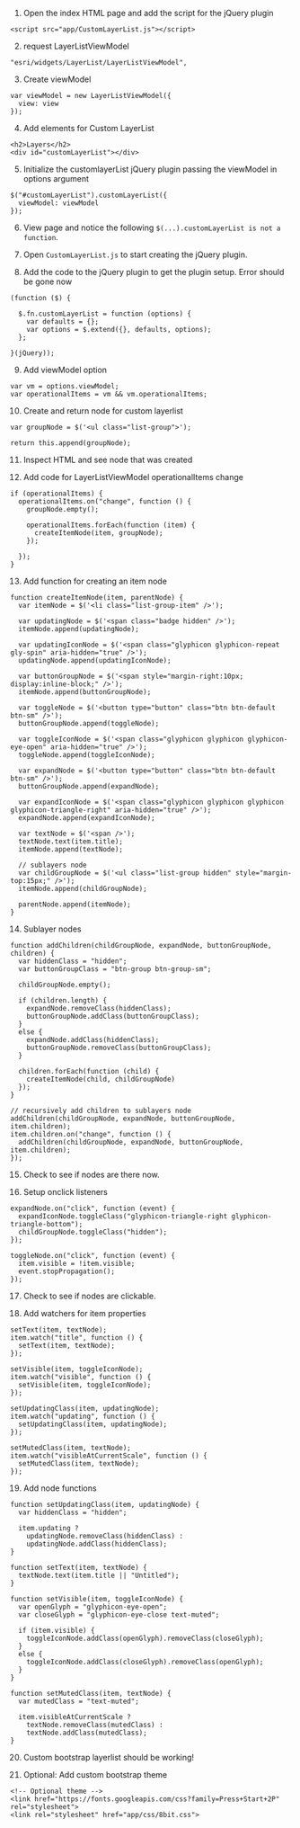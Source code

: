 
1. Open the index HTML page and add the script for the jQuery plugin

```
<script src="app/CustomLayerList.js"></script>
```

2. request LayerListViewModel

```
"esri/widgets/LayerList/LayerListViewModel",
```

3. Create viewModel

```
var viewModel = new LayerListViewModel({
  view: view
});
```

4. Add elements for Custom LayerList

```
<h2>Layers</h2>
<div id="customLayerList"></div>
```

5. Initialize the customlayerList jQuery plugin passing the viewModel in options argument

```
$("#customLayerList").customLayerList({
  viewModel: viewModel
});
```

6. View page and notice the following `$(...).customLayerList is not a function`.

7. Open `CustomLayerList.js` to start creating the jQuery plugin.

8. Add the code to the jQuery plugin to get the plugin setup. Error should be gone now

```
(function ($) {

  $.fn.customLayerList = function (options) {
    var defaults = {};
    var options = $.extend({}, defaults, options);
  };

}(jQuery));
```

9. Add viewModel option

```
var vm = options.viewModel;
var operationalItems = vm && vm.operationalItems;
```

10. Create and return node for custom layerlist

```
var groupNode = $('<ul class="list-group">');

return this.append(groupNode);
```

11. Inspect HTML and see node that was created

12. Add code for LayerListViewModel operationalItems change

```
if (operationalItems) {
  operationalItems.on("change", function () {
    groupNode.empty();

    operationalItems.forEach(function (item) {
      createItemNode(item, groupNode);
    });

  });
}
```

13. Add function for creating an item node

```
function createItemNode(item, parentNode) {
  var itemNode = $('<li class="list-group-item" />');

  var updatingNode = $('<span class="badge hidden" />');
  itemNode.append(updatingNode);

  var updatingIconNode = $('<span class="glyphicon glyphicon-repeat gly-spin" aria-hidden="true" />');
  updatingNode.append(updatingIconNode);

  var buttonGroupNode = $('<span style="margin-right:10px; display:inline-block;" />');
  itemNode.append(buttonGroupNode);

  var toggleNode = $('<button type="button" class="btn btn-default btn-sm" />');
  buttonGroupNode.append(toggleNode);

  var toggleIconNode = $('<span class="glyphicon glyphicon glyphicon-eye-open" aria-hidden="true" />');
  toggleNode.append(toggleIconNode);

  var expandNode = $('<button type="button" class="btn btn-default btn-sm" />');
  buttonGroupNode.append(expandNode);

  var expandIconNode = $('<span class="glyphicon glyphicon glyphicon glyphicon-triangle-right" aria-hidden="true" />');
  expandNode.append(expandIconNode);

  var textNode = $('<span />');
  textNode.text(item.title);
  itemNode.append(textNode);

  // sublayers node
  var childGroupNode = $('<ul class="list-group hidden" style="margin-top:15px;" />');
  itemNode.append(childGroupNode);

  parentNode.append(itemNode);
}
```

14. Sublayer nodes

```
function addChildren(childGroupNode, expandNode, buttonGroupNode, children) {
  var hiddenClass = "hidden";
  var buttonGroupClass = "btn-group btn-group-sm";

  childGroupNode.empty();

  if (children.length) {
    expandNode.removeClass(hiddenClass);
    buttonGroupNode.addClass(buttonGroupClass);
  }
  else {
    expandNode.addClass(hiddenClass);
    buttonGroupNode.removeClass(buttonGroupClass);
  }

  children.forEach(function (child) {
    createItemNode(child, childGroupNode)
  });
}

// recursively add children to sublayers node
addChildren(childGroupNode, expandNode, buttonGroupNode, item.children);
item.children.on("change", function () {
  addChildren(childGroupNode, expandNode, buttonGroupNode, item.children);
});
```

15. Check to see if nodes are there now.

16. Setup onclick listeners

```
expandNode.on("click", function (event) {
  expandIconNode.toggleClass("glyphicon-triangle-right glyphicon-triangle-bottom");
  childGroupNode.toggleClass("hidden");
});

toggleNode.on("click", function (event) {
  item.visible = !item.visible;
  event.stopPropagation();
});
```

17. Check to see if nodes are clickable.

18. Add watchers for item properties

```
setText(item, textNode);
item.watch("title", function () {
  setText(item, textNode);
});

setVisible(item, toggleIconNode);
item.watch("visible", function () {
  setVisible(item, toggleIconNode);
});

setUpdatingClass(item, updatingNode);
item.watch("updating", function () {
  setUpdatingClass(item, updatingNode);
});

setMutedClass(item, textNode);
item.watch("visibleAtCurrentScale", function () {
  setMutedClass(item, textNode);
});
```

19. Add node functions

```
function setUpdatingClass(item, updatingNode) {
  var hiddenClass = "hidden";

  item.updating ?
    updatingNode.removeClass(hiddenClass) :
    updatingNode.addClass(hiddenClass);
}

function setText(item, textNode) {
  textNode.text(item.title || "Untitled");
}

function setVisible(item, toggleIconNode) {
  var openGlyph = "glyphicon-eye-open";
  var closeGlyph = "glyphicon-eye-close text-muted";

  if (item.visible) {
    toggleIconNode.addClass(openGlyph).removeClass(closeGlyph);
  }
  else {
    toggleIconNode.addClass(closeGlyph).removeClass(openGlyph);
  }
}

function setMutedClass(item, textNode) {
  var mutedClass = "text-muted";

  item.visibleAtCurrentScale ?
    textNode.removeClass(mutedClass) :
    textNode.addClass(mutedClass);
}
```

20. Custom bootstrap layerlist should be working!

21. Optional: Add custom bootstrap theme

```
<!-- Optional theme -->
<link href="https://fonts.googleapis.com/css?family=Press+Start+2P" rel="stylesheet">
<link rel="stylesheet" href="app/css/8bit.css">
```
